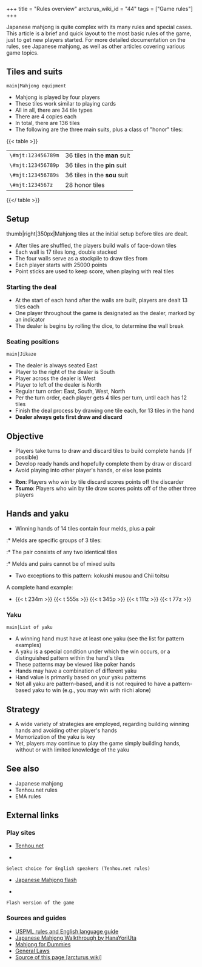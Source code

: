 +++
title = "Rules overview"
arcturus_wiki_id = "44"
tags = ["Game rules"]
+++

Japanese mahjong is quite complex with its many rules and special cases. This article is a brief and
quick layout to the most basic rules of the game, just to get new players started. For more detailed
documentation on the rules, see Japanese mahjong, as well as other articles covering various game
topics.

## Tiles and suits

`main|Mahjong equipment`

- Mahjong is played by four players
- These tiles work similar to playing cards
- All in all, there are 34 tile types
- There are 4 copies each
- In total, there are 136 tiles
- The following are the three main suits, plus a class of "honor" tiles:

{{< table >}}

|                    |                              |
| ------------------ | ---------------------------- |
| `\#mjt:123456789m` | 36 tiles in the **man** suit |
| `\#mjt:123456789p` | 36 tiles in the **pin** suit |
| `\#mjt:123456789s` | 36 tiles in the **sou** suit |
| `\#mjt:1234567z`   | 28 honor tiles               |

{{</ table >}}

## Setup

thumb|right|350px|Mahjong tiles at the initial setup before tiles are dealt.

- After tiles are shuffled, the players build walls of face-down tiles
- Each wall is 17 tiles long, double stacked
- The four walls serve as a stockpile to draw tiles from
- Each player starts with 25000 points
- Point sticks are used to keep score, when playing with real tiles

### Starting the deal

- At the start of each hand after the walls are built, players are dealt 13 tiles each
- One player throughout the game is designated as the dealer, marked by an indicator
- The dealer is begins by rolling the dice, to determine the wall break

### Seating positions

`main|Jikaze`

- The dealer is always seated East
- Player to the right of the dealer is South
- Player across the dealer is West
- Player to left of the dealer is North
- Regular turn order: East, South, West, North
- Per the turn order, each player gets 4 tiles per turn, until each has 12 tiles
- Finish the deal process by drawing one tile each, for 13 tiles in the hand
- **Dealer always gets first draw and discard**

## Objective

- Players take turns to draw and discard tiles to build complete hands (if possible)
- Develop ready hands and hopefully complete them by draw or discard
- Avoid playing into other player's hands, or else lose points

<!-- end list -->

- **Ron**: Players who win by tile discard scores points off the discarder
- **Tsumo**: Players who win by tile draw scores points off of the other three players

## Hands and yaku

- Winning hands of 14 tiles contain four melds, plus a pair

:\* Melds are specific groups of 3 tiles:

:\* The pair consists of any two identical tiles

:\* Melds and pairs cannot be of mixed suits

- Two exceptions to this pattern: kokushi musou and Chii toitsu

A complete hand example:

- {{< t 234m >}} {{< t 555s >}} {{< t 345p >}} {{< t 111z >}} {{< t 77z >}}

### Yaku

`main|List of yaku`

- A winning hand must have at least one yaku (see the list for pattern examples)
- A yaku is a special condition under which the win occurs, or a distinguished pattern within the
  hand's tiles
- These patterns may be viewed like poker hands
- Hands may have a combination of different yaku
- Hand value is primarily based on your yaku patterns
- Not all yaku are pattern-based, and it is not required to have a pattern-based yaku to win (e.g.,
  you may win with riichi alone)

## Strategy

- A wide variety of strategies are employed, regarding building winning hands and avoiding other
  player's hands
- Memorization of the yaku is key
- Yet, players may continue to play the game simply building hands, without or with limited
  knowledge of the yaku

## See also

- Japanese mahjong
- Tenhou.net rules
- EMA rules

## External links

### Play sites

- [Tenhou.net](http://www.tenhou.net)

<!-- end list -->

-


    Select choice for English speakers (Tenhou.net rules)

<!-- end list -->

- [Japanese Mahjong flash](http://www.gamedesign.jp/flash/mahjong/mahjong_e.html)

<!-- end list -->

-


    Flash version of the game

### Sources and guides

- [USPML rules and English language guide](http://www.uspml.com/downloads.htm)
- [Japanese Mahjong Walkthrough by HanaYoriUta](http://www.youtube.com/watch?v=mh0brmqq4sk&list=PLDC9453A66D5D2CA7)
- [Mahjong for Dummies](http://www.japanesemahjong.com)
- [General Laws](http://osamuko.com/japanese-general-laws-of-mahjong/)
- [Source of this page [arcturus wiki]](http://arcturus.su/wiki/Rules_overview)
